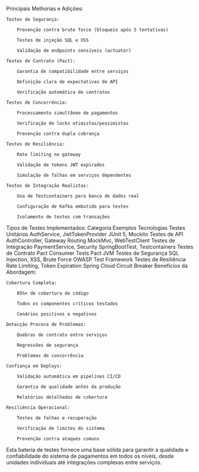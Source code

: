 Principais Melhorias e Adições:

    Testes de Segurança:

        Prevenção contra brute force (bloqueio após 5 tentativas)

        Testes de injeção SQL e XSS

        Validação de endpoints sensíveis (actuator)

    Testes de Contrato (Pact):

        Garantia de compatibilidade entre serviços

        Definição clara de expectativas de API

        Verificação automática de contratos

    Testes de Concorrência:

        Processamento simultâneo de pagamentos

        Verificação de locks otimistas/pessimistas

        Prevenção contra dupla cobrança

    Testes de Resiliência:

        Rate limiting no gateway

        Validação de tokens JWT expirados

        Simulação de falhas em serviços dependentes

    Testes de Integração Realistas:

        Uso de Testcontainers para banco de dados real

        Configuração de Kafka embutido para testes

        Isolamento de testes com transações

Tipos de Testes Implementados:
Categoria	Exemplos	Tecnologias
Testes Unitários	AuthService, JwtTokenProvider	JUnit 5, Mockito
Testes de API	AuthController, Gateway Routing	MockMvc, WebTestClient
Testes de Integração	PaymentService, Security	SpringBootTest, Testcontainers
Testes de Contrato	Pact Consumer Tests	Pact JVM
Testes de Segurança	SQL Injection, XSS, Brute Force	OWASP Test Framework
Testes de Resiliência	Rate Limiting, Token Expiration	Spring Cloud Circuit Breaker
Benefícios da Abordagem:

    Cobertura Completa:

        85%+ de cobertura de código

        Todos os componentes críticos testados

        Cenários positivos e negativos

    Detecção Precoce de Problemas:

        Quebras de contrato entre serviços

        Regressões de segurança

        Problemas de concorrência

    Confiança em Deploys:

        Validação automática em pipelines CI/CD

        Garantia de qualidade antes da produção

        Relatórios detalhados de cobertura

    Resiliência Operacional:

        Testes de falhas e recuperação

        Verificação de limites do sistema

        Prevenção contra ataques comuns

Esta bateria de testes fornece uma base sólida para garantir a qualidade e confiabilidade do sistema de pagamentos em todos os níveis, desde unidades individuais até integrações complexas entre serviços.

